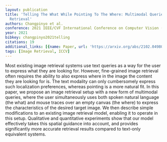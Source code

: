 ```yaml
---
layout: publication
title: 'Telling The What While Pointing To The Where: Multimodal Queries For Image
  Retrieval'
authors: Changpinyo et al.
conference: 2021 IEEE/CVF International Conference on Computer Vision (ICCV)
year: 2021
bibkey: changpinyo2021telling
citations: 19
additional_links: [{name: Paper, url: 'https://arxiv.org/abs/2102.04980'}]
tags: [Image Retrieval, ICCV]
---
```

Most existing image retrieval systems use text queries as a way for the user
to express what they are looking for. However, fine-grained image retrieval
often requires the ability to also express where in the image the content they
are looking for is. The text modality can only cumbersomely express such
localization preferences, whereas pointing is a more natural fit. In this
paper, we propose an image retrieval setup with a new form of multimodal
queries, where the user simultaneously uses both spoken natural language (the
what) and mouse traces over an empty canvas (the where) to express the
characteristics of the desired target image. We then describe simple
modifications to an existing image retrieval model, enabling it to operate in
this setup. Qualitative and quantitative experiments show that our model
effectively takes this spatial guidance into account, and provides
significantly more accurate retrieval results compared to text-only equivalent
systems.